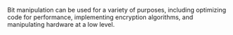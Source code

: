Bit manipulation can be used for a variety of purposes, including optimizing code for performance, implementing encryption algorithms, and manipulating hardware at a low level.
